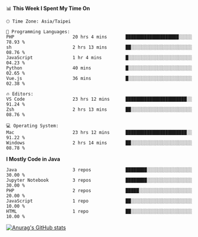 <!--
<table>
  <tr>
    <td>
      <img src="./devcard.svg" alt="A dev card" width="400" hight="100%">
    </td>
    <td>
      <p>### Hi there 👋</p>
      <p>**treevel/treevel** is a ✨ _special_ ✨ repository because its `README.md` (this file) appears on your GitHub profile.</p>
      <p>Here are some ideas to get you started:</p>
      <p>- 🔭 I’m currently working on ...</p>
      <p>- 🌱 I’m currently learning ...</p>
      <p>- 👯 I’m looking to collaborate on ...</p>
      <p>- 🤔 I’m looking for help with ...</p>
      <p>- 💬 Ask me about ...</p>
      <p>- 📫 How to reach me: ...</p>
      <p>- 😄 Pronouns: ...</p>
      <p>- ⚡ Fun fact: ...</p>
    </td>
  </tr>
</table>
-->

<!--START_SECTION:waka-->
📊 **This Week I Spent My Time On** 

```text
🕑︎ Time Zone: Asia/Taipei

💬 Programming Languages: 
PHP                      20 hrs 4 mins       ████████████████████░░░░░   78.93 % 
sh                       2 hrs 13 mins       ██░░░░░░░░░░░░░░░░░░░░░░░   08.76 % 
JavaScript               1 hr 4 mins         █░░░░░░░░░░░░░░░░░░░░░░░░   04.23 % 
Python                   40 mins             █░░░░░░░░░░░░░░░░░░░░░░░░   02.65 % 
Vue.js                   36 mins             █░░░░░░░░░░░░░░░░░░░░░░░░   02.38 % 

🔥 Editors: 
VS Code                  23 hrs 12 mins      ███████████████████████░░   91.24 % 
Zsh                      2 hrs 13 mins       ██░░░░░░░░░░░░░░░░░░░░░░░   08.76 % 

💻 Operating System: 
Mac                      23 hrs 12 mins      ███████████████████████░░   91.22 % 
Windows                  2 hrs 14 mins       ██░░░░░░░░░░░░░░░░░░░░░░░   08.78 % 
```

**I Mostly Code in Java** 

```text
Java                     3 repos             ████████░░░░░░░░░░░░░░░░░   30.00 % 
Jupyter Notebook         3 repos             ████████░░░░░░░░░░░░░░░░░   30.00 % 
PHP                      2 repos             █████░░░░░░░░░░░░░░░░░░░░   20.00 % 
JavaScript               1 repo              ██░░░░░░░░░░░░░░░░░░░░░░░   10.00 % 
HTML                     1 repo              ██░░░░░░░░░░░░░░░░░░░░░░░   10.00 % 
```




<!--END_SECTION:waka-->

<!-- GitHub Stats Card-->
[![Anurag's GitHub stats](https://github-readme-stats.vercel.app/api?username=treevel&show_icons=true&theme=monokai&count_private=true)](https://github.com/anuraghazra/github-readme-stats)
